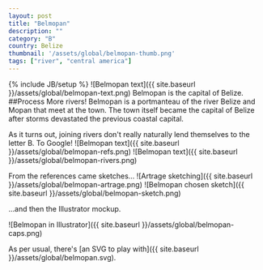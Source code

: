 ```yaml
---
layout: post
title: "Belmopan"
description: ""
category: "B"
country: Belize
thumbnail: '/assets/global/belmopan-thumb.png'
tags: ["river", "central america"]
---
```

{% include JB/setup %}
![Belmopan text]({{ site.baseurl }}/assets/global/belmopan-text.png)
Belmopan is the capital of Belize.
##Process
More rivers! Belmopan is a portmanteau of the river Belize and Mopan that meet at the town. The town itself became the capital of Belize after storms devastated the previous coastal capital.

As it turns out, joining rivers don't really naturally lend themselves to the letter B. To Google!
![Belmopan text]({{ site.baseurl }}/assets/global/belmopan-refs.png)
![Belmopan text]({{ site.baseurl }}/assets/global/belmopan-rivers.png)

From the references came sketches…
![Artrage sketching]({{ site.baseurl }}/assets/global/belmopan-artrage.png) 
![Belmopan chosen sketch]({{ site.baseurl }}/assets/global/belmopan-sketch.png)

…and then the Illustrator mockup.

![Belmopan in Illustrator]({{ site.baseurl }}/assets/global/belmopan-caps.png)

As per usual, there's [an SVG to play with]({{ site.baseurl }}/assets/global/belmopan.svg).
